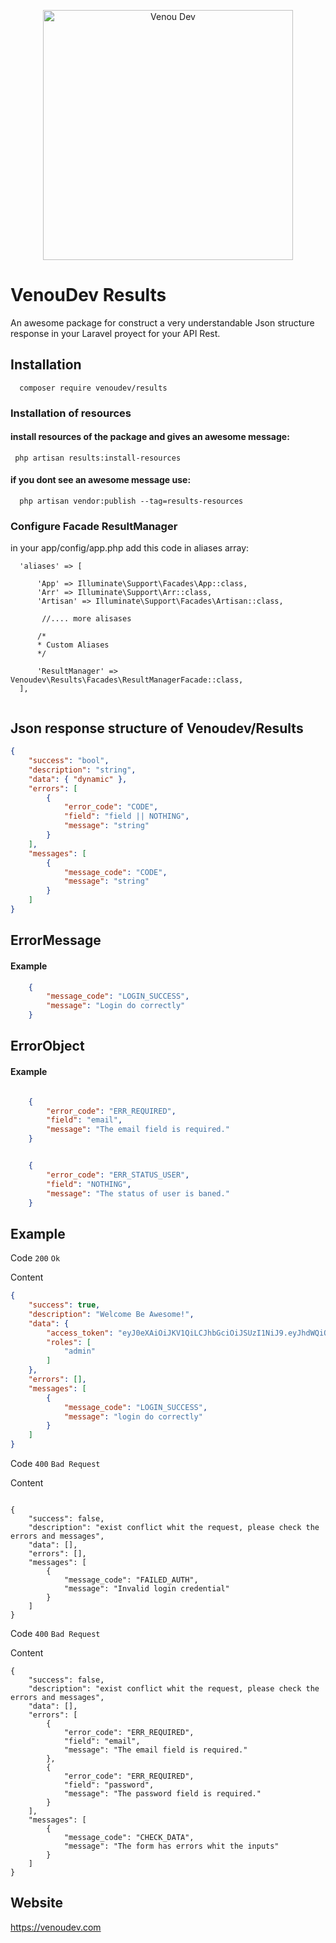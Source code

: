 <p align="center"><a href="https://venoudev.com"><img src="https://venoudev.com/img/venoudev-2.png" width="400" alt="Venou Dev"></a>
</p>

# VenouDev Results
An awesome package for construct a very understandable Json structure response in your Laravel proyect for your API Rest.

## Installation 

```
  composer require venoudev/results
```

### Installation of resources

  #### install resources of the package and gives an awesome message:

  ```
   php artisan results:install-resources
  ```

  #### if you dont see an awesome message use:

  ```
    php artisan vendor:publish --tag=results-resources
  ```
  
### Configure Facade ResultManager

  in your app/config/app.php add this code in aliases array:
  
  ```
    'aliases' => [

        'App' => Illuminate\Support\Facades\App::class,
        'Arr' => Illuminate\Support\Arr::class,
        'Artisan' => Illuminate\Support\Facades\Artisan::class,
         
         //.... more alisases

        /*
        * Custom Aliases
        */

        'ResultManager' => Venoudev\Results\Facades\ResultManagerFacade::class,
    ],
    
  ```
  
## Json response structure of Venoudev/Results


```json
{
    "success": "bool",
    "description": "string",
    "data": { "dynamic" },
    "errors": [
        {
            "error_code": "CODE",
            "field": "field || NOTHING",
            "message": "string"
        }
    ],
    "messages": [
        {
            "message_code": "CODE",
            "message": "string"
        }
    ]
}
```

## ErrorMessage

#### Example
```json
    {
        "message_code": "LOGIN_SUCCESS",
        "message": "Login do correctly"
    }

```

## ErrorObject

#### Example
```json

    {
        "error_code": "ERR_REQUIRED",
        "field": "email",
        "message": "The email field is required."
    }

```
```json

    {
        "error_code": "ERR_STATUS_USER",
        "field": "NOTHING",
        "message": "The status of user is baned."
    }

```

## Example 

Code `200` `Ok`

Content

```json
{
    "success": true,
    "description": "Welcome Be Awesome!",
    "data": {
        "access_token": "eyJ0eXAiOiJKV1QiLCJhbGciOiJSUzI1NiJ9.eyJhdWQiOiIxIiwianRpIjoiMjAxZWIzN2IyMTVkNTc5OWU0ZDg2NjJlNTRkYWM5OWEyNTYzMWE3OWM4MWZiMGEzNmRkMDY3NzdlN2M3ZTllZjYzMTA1ZjNiZmYwMzgxOWQiLCJpYXQiOjE1OTI2OTU4ODYsIm5iZiI6MTU5MjY5NTg4NiwiZXhwIjoxNjI0MjMxODg2LCJzdWIiOiIxIiwic2NvcGVzIjpbXX0.JgK84-CDMJ6xOQlmpnSdvtTGu0to0mDi0tjY6JhZCeGrfWSWb23SEf3rNDKbtWWiSAp3yBnP08v9J9GYrMwtx9ItYoANGn8qjSr2GVep2bK9GjjkErOkDWOIXeEw7tPxD5KD4xWXKY6_uiGX3Jj5m6EbhFsxzj1q1nIpJtGBxkVNQvg1fDtUGjc2qA5aFiqjRGDajFTPMyojyTOvf-tKhid_RWupdz5H4fBBjODMCAw4XBmqRhvT6WHv0WWAyvwoJCzAQTWqiEpctqthc-0HzpGTBxuqsdj71poowFJMtnL6r6_AYsEOn2IrDsR8tNjIBQ05iDrM6KZkHTuHVsKPo7augrwf6glpsuiASuy4Au1VlwJVUfno3xjCTcX7vsNzvqVSb6E2_0FWTTMwSHqkWQQNfI03daDOFyVej69U_4DqbN_cvcl9rZJp-WYXiB3C89Za1UwSxp8Ff9xcYowrw8vwb0PHvnPpkMTeHAnS59zLQrl5R-fqh-PKJe0gACK3W5-weJqoyE7_B-FziFqZdRhm7zwvSEZW2myEFdNOiUBeJ7OUV81a5CP1Gt7C0n5ejQhoPN5s60qHcSiYQFaKuhI_6rWLW9bNlFSqzHTA1DHYFFBQg4j6Vx-EqaAuZGw_cCYZMpF95A8C9_kLtjh1ayHhKae773BCulf_1ZEAYE",
        "roles": [
            "admin"
        ]
    },
    "errors": [],
    "messages": [
        {
            "message_code": "LOGIN_SUCCESS",
            "message": "login do correctly"
        }
    ]
}
```

Code `400` `Bad Request`

Content

```

{
    "success": false,
    "description": "exist conflict whit the request, please check the errors and messages",
    "data": [],
    "errors": [],
    "messages": [
        {
            "message_code": "FAILED_AUTH",
            "message": "Invalid login credential"
        }
    ]
}

```

Code `400` `Bad Request`

Content

```
{
    "success": false,
    "description": "exist conflict whit the request, please check the errors and messages",
    "data": [],
    "errors": [
        {
            "error_code": "ERR_REQUIRED",
            "field": "email",
            "message": "The email field is required."
        },
        {
            "error_code": "ERR_REQUIRED",
            "field": "password",
            "message": "The password field is required."
        }
    ],
    "messages": [
        {
            "message_code": "CHECK_DATA",
            "message": "The form has errors whit the inputs"
        }
    ]
}
```

## Website 
  https://venoudev.com 
